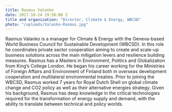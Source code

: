 ```yaml
---
title: Rasmus Valanko
date: 2017-10-24 19:58:00 Z
title and organization: "Director, Climate & Energy, WBCSD"
photo: "/uploads/Valanko-Rasmus.jpg"
---
```

Rasmus Valanko is a manager for Climate & Energy with the Geneva-based World Business Council for Sustainable Development (WBCSD). In this role he coordinates private sector cooperation aiming to create and scale-up business solutions across the main mitigation levers and resilience building measures. Rasmus has a Masters in Environment, Politics and Globalization from King’s College London. He began his career working for the Ministries of Foreign Affairs and Environment of Finland both in overseas development cooperation and multilateral environmental treaties. Prior to joining the WBCSD, Rasmus worked 7 years for Royal Dutch Shell on global climate change and CO2 policy as well as their alternative energies strategy. Given his background, Rasmus has deep knowledge in the critical technologies required for the transformation of energy supply and demand, with the ability to translate between technical and policy worlds.
